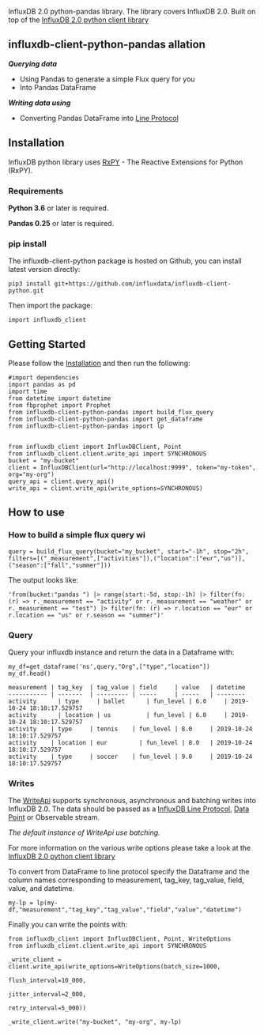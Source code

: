 InfluxDB 2.0 python-pandas library. The library covers InfluxDB 2.0. Built on top of the [InfluxDB 2.0 python client library](..influxdb-client-python)

## influxdb-client-python-pandas allation

***Querying data***

- Using Pandas to generate a simple Flux query for you
- Into Pandas DataFrame 

***Writing data using*** 

- Converting Pandas DataFrame into  [Line Protocol](https://docs.influxdata.com/influxdb/v1.6/write_protocols/line_protocol_tutorial)

## Installation

InfluxDB python library uses [RxPY](https://github.com/ReactiveX/RxPY) - The Reactive Extensions for Python (RxPY).

### Requirements

**Python 3.6** or later is required.

**Pandas 0.25** or later is required.

### pip install

The influxdb-client-python package is hosted on Github, you can install latest version directly:

```
pip3 install git+https://github.com/influxdata/influxdb-client-python.git
```

Then import the package:

```
import influxdb_client
```

## Getting Started

Please follow the [Installation](../influxdb-client-python#installation) and then run the following:

```
#import dependencies 
import pandas as pd
import time
from datetime import datetime
from fbprophet import Prophet
from influxdb-client-python-pandas import build_flux_query
from influxdb-client-python-pandas import get_dataframe
from influxdb-client-python-pandas import lp 


from influxdb_client import InfluxDBClient, Point
from influxdb_client.client.write_api import SYNCHRONOUS
bucket = "my-bucket"
client = InfluxDBClient(url="http://localhost:9999", token="my-token", org="my-org")
query_api = client.query_api()
write_api = client.write_api(write_options=SYNCHRONOUS)

```



## How to use

### How to build a simple flux query wi

```
query = build_flux_query(bucket="my_bucket", start="-1h", stop="2h", filters=[("_measurement",["activities"]),("location":["eur","us")],("season":["fall","summer"])) 
```

The output looks like: 

```
'from(bucket:"pandas ") |> range(start:-5d, stop:-1h) |> filter(fn: (r) => r._measurement == "activity" or r._measurement == "weather" or r._measurement == "test") |> filter(fn: (r) => r.location == "eur" or r.location == "us" or r.season == "summer")'
```

### Query 

Query your influxdb instance and return the data in a Dataframe with: 

```
my_df=get_dataframe('ns',query,"Org",["type","location"])
my_df.head()
```

```
measurement	| tag_key  | tag_value | field     | value   | datetime
----------- | -------  | --------- | -----     | -----   | --------
activity	  | type     | ballet	   | fun_level | 6.0	 | 2019-10-24 18:10:17.529757
activity	  | location | us	       | fun_level | 6.0	 | 2019-10-24 18:10:17.529757
activity  	| type	   | tennis	   | fun_level | 8.0	 | 2019-10-24 18:10:17.529757
activity  	| location | eur	     | fun_level | 8.0	 | 2019-10-24 18:10:17.529757
activity  	| type	   | soccer	   | fun_level | 9.0	 | 2019-10-24 18:10:17.529757
```

### Writes

The [WriteApi](https://github.com/influxdata/influxdb-client-python/blob/master/influxdb_client/client/write_api.py) supports synchronous, asynchronous and batching writes into InfluxDB 2.0. The data should be passed as a [InfluxDB Line Protocol](https://docs.influxdata.com/influxdb/v1.6/write_protocols/line_protocol_tutorial/), [Data Point](https://github.com/influxdata/influxdb-client-python/blob/master/influxdb_client/client/write/point.py) or Observable stream.

*The default instance of WriteApi use batching.*

For more information on the various write options please take a look at the  [InfluxDB 2.0 python client library](..influxdb-client-python)

To convert from DataFrame to line protocol specify the Dataframe and the column names corresponding to measurement, tag_key, tag_value, field, value, and datetime.  

```
my-lp = lp(my-df,"measurement","tag_key","tag_value","field","value","datetime")
```

Finally you can write the points with: 

```
from influxdb_client import InfluxDBClient, Point, WriteOptions
from influxdb_client.client.write_api import SYNCHRONOUS

_write_client = client.write_api(write_options=WriteOptions(batch_size=1000, 
                                                            flush_interval=10_000,
                                                            jitter_interval=2_000,
                                                            retry_interval=5_000))

_write_client.write("my-bucket", "my-org", my-lp)

```

